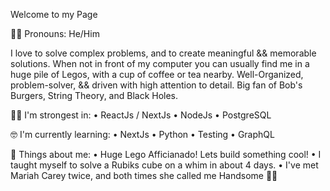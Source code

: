 <!--
**danimalcrackrz/danimalcrackrz** is a ✨ _special_ ✨ repository because its `README.md` (this file) appears on your GitHub profile.

Here are some ideas to get you started:

- 🔭 I’m currently working on ...
- 🌱 I’m currently learning ...
- 👯 I’m looking to collaborate on ...
- 🤔 I’m looking for help with ...
- 💬 Ask me about ...
- 📫 How to reach me: ...
- 😄 Pronouns: ...
- ⚡ Fun fact: ...
-->
Welcome to my Page

✌🏽 Pronouns: He/Him

I love to solve complex problems, and to create meaningful && memorable solutions. When not in front of my computer you can usually find me in a huge pile of Legos, with a cup of coffee or tea nearby. Well-Organized, problem-solver, && driven with high attention to detail. Big fan of Bob's Burgers, String Theory, and Black Holes.

💪🏽 I'm strongest in:
• ReactJs / NextJs
• NodeJs
• PostgreSQL

🤓 I'm currently learning:
• NextJs
• Python
• Testing
• GraphQL

🤯 Things about me:
• Huge Lego Afficianado! Lets build something cool!
• I taught myself to solve a Rubiks cube on a whim in about 4 days.
• I've met Mariah Carey twice, and both times she called me Handsome 💅🏽
